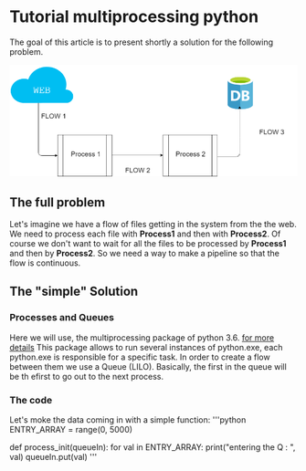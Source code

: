 # Tutorial multiprocessing python

The goal of this article is to present shortly a solution for the following problem.

![Screenshot](problem.png)

## The full problem

Let's imagine we have a flow of files getting in the system from the the web.
We need to process each file with **Process1** and then with **Process2**.
Of course we don't want to wait for all the files to be processed by **Process1** and then by **Process2**.
So we need a way to make a pipeline so that the flow is continuous.

## The "simple" Solution

### Processes and Queues

Here we will use, the multiprocessing package of python 3.6. [for more details](https://docs.python.org/3.6/library/multiprocessing.html#module-multiprocessing)
This package allows to run several instances of python.exe, each python.exe is responsible for a specific task.
In order to create a flow between them we use a Queue (LILO).
Basically, the first in the queue will be th efirst to go out to the next process.


### The code

Let's moke the data coming in with a simple function:
'''python
ENTRY_ARRAY = range(0, 5000)

def process_init(queueIn):
    for val in ENTRY_ARRAY:
        print("entering the Q : ", val)
        queueIn.put(val)
'''

